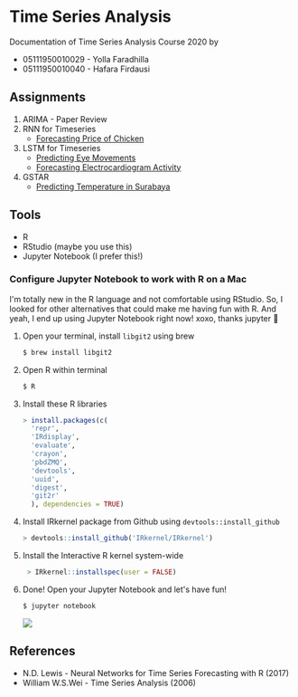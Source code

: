 # Time Series Analysis 

Documentation of Time Series Analysis Course 2020 by
* 05111950010029 - Yolla Faradhilla
* 05111950010040 - Hafara Firdausi
  

## Assignments
1. ARIMA - Paper Review
2. RNN for Timeseries
    * [Forecasting Price of Chicken](rnn/price_of_chicken.R)
3. LSTM for Timeseries
    * [Predicting Eye Movements](LSTM/eye-movements.ipynb)
    * [Forecasting Electrocardiogram Activity](LSTM/ecg.R)
4. GSTAR
    * [Predicting Temperature in Surabaya](GSTAR/gstar_temperature.r)
   

## Tools

* R
* RStudio (maybe you use this)
* Jupyter Notebook (I prefer this!)

### Configure Jupyter Notebook to work with R on a Mac
I'm totally new in the R language and not comfortable using RStudio. So, I looked for other alternatives that could make me having fun with R. And yeah, I end up using Jupyter Notebook right now! xoxo, thanks jupyter :sparkling_heart:

1. Open your terminal, install `libgit2` using brew
    ```bash
    $ brew install libgit2
    ```
2. Open R within terminal
    ```bash
    $ R
    ```
3. Install these R libraries
    ```R
    > install.packages(c(
      'repr',
      'IRdisplay',
      'evaluate',
      'crayon',
      'pbdZMQ',
      'devtools',
      'uuid',
      'digest',
      'git2r'
      ), dependencies = TRUE)
    ```

4. Install IRkernel package from Github using `devtools::install_github`
    ```R
    > devtools::install_github('IRkernel/IRkernel')
    ```
5. Install the Interactive R kernel system-wide
   ```R
    > IRkernel::installspec(user = FALSE)
    ```
6. Done! Open your Jupyter Notebook and let's have fun!
    ```bash
    $ jupyter notebook
    ```
    ![](img/ss1.png)


## References
* N.D. Lewis - Neural Networks for Time Series Forecasting with R (2017)
* William W.S.Wei - Time Series Analysis (2006)
